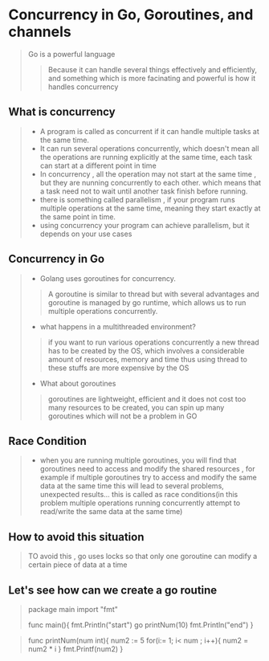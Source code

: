 # Concurrency in Go, Goroutines, and channels 

> Go is a powerful language 
>> Because it can handle several things effectively and efficiently, and something which is more facinating and powerful is how it handles concurrency

## What is concurrency 
> - A program is called as concurrent if it can handle multiple tasks at the same time. 
> - It can run several operations concurrently, which doesn't mean all the operations are running explicitly at the same time, each task can start at a different point in time 
> - In concurrency , all the operation may not start at the same time , but they are nunning concurrently to each other. which means that a task need not to wait until another task finish before running.
> - there is something called parallelism , if your program runs multiple operations at the same time, meaning they start exactly at the same point in time.
> - using concurrency your program can achieve parallelism, but it depends on your use cases

## Concurrency in Go
> - Golang uses goroutines for concurrency.
>> A goroutine is similar to thread but with several advantages and goroutine is managed by go runtime, which allows us to run multiple operations concurrently.
> - what happens in a multithreaded environment?
>> if you want to run various operations concurrently a new thread has to be created by the OS, which involves a considerable amount of resources, memory and time thus using thread to these stuffs are more expensive by the OS 
> - What about goroutines 
>> goroutines are lightweight, efficient and it does not cost too many resources to be created, you can spin up many goroutines which will not be a problem in GO

## Race Condition
> - when you are running multiple goroutines, you will find that goroutines need to access and modify the shared resources , for example if multiple goroutines try to access and modify the same data at the same time this will lead to several problems, unexpected results... this is called as race conditions(in this problem multiple operations running concurrently attempt to read/write the same data at the same time)

## How to avoid this situation
> TO avoid this , go uses locks so that only one goroutine can modify a certain piece of data at a time 

## Let's see how can we create a go routine

> package main
> import "fmt"
>
> func main(){
>   fmt.Println("start")
>   go printNum(10)
>   fmt.Println("end")
>}

>func printNum(num int){
>   num2 := 5
>   for(i:= 1; i< num ; i++){
>       num2 = num2 * i
>   }
>   fmt.Printf(num2)
>}

